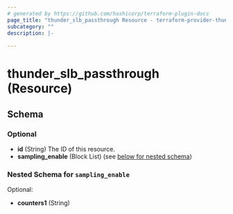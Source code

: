 ```yaml
---
# generated by https://github.com/hashicorp/terraform-plugin-docs
page_title: "thunder_slb_passthrough Resource - terraform-provider-thunder"
subcategory: ""
description: |-
  
---
```


# thunder_slb_passthrough (Resource)





<!-- schema generated by tfplugindocs -->
## Schema

### Optional

- **id** (String) The ID of this resource.
- **sampling_enable** (Block List) (see [below for nested schema](#nestedblock--sampling_enable))

<a id="nestedblock--sampling_enable"></a>
### Nested Schema for `sampling_enable`

Optional:

- **counters1** (String)


